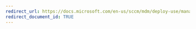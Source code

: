 ```yaml
---
redirect_url: https://docs.microsoft.com/en-us/sccm/mdm/deploy-use/manage-email-access
redirect_document_id: TRUE
---
```

